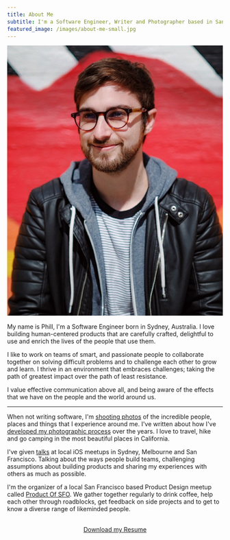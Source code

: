 ```yaml
---
title: About Me
subtitle: I'm a Software Engineer, Writer and Photographer based in San Francisco, California
featured_image: /images/about-me-small.jpg
---
```


![](/images/about-me-small.jpg)

My name is Phill, I'm a Software Engineer born in Sydney, Australia. I love building human-centered products that are carefully crafted, delightful to use and enrich the lives of the people that use them.

I like to work on teams of smart, and passionate people to collaborate together on solving difficult problems and to challenge each other to grow and learn. I thrive in an environment that embraces challenges; taking the path of greatest impact over the path of least resistance.

I value effective communication above all, and being aware of the effects that we have on the people and the world around us. 

---

When not writing software, I'm [shooting photos](https://instagram.com/phillfarrugia) of the incredible people, places and things that I experience around me. I've written about how I've [developed my photographic process](https://medium.com/@phillfarrugia/developing-a-photographic-process-462207566a59) over the years. I love to travel, hike and go camping in the most beautiful places in California.

I've given [talks](https://github.com/phillfarrugia/talks) at local iOS meetups in Sydney, Melbourne and San Francisco. Talking about the ways people build teams, challenging assumptions about building products and sharing my experiences with others as much as possible.

I'm the organizer of a local San Francisco based Product Design meetup called [Product Of SFO](https://www.meetup.com/Product-Of-SFO/). We gather together regularly to drink coffee, help each other through roadblocks, get feedback on side projects and to get to know a diverse range of likeminded people.

<br>
<center><a href="https://www.dropbox.com/s/0plinavmzmpo9wq/2018_Resume_Phill_Farrugia.pdf?dl=0" class="button button--large">Download my Resume</a></center>